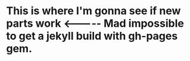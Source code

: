 # This is where I'm gonna see if new parts work <----- Mad impossible to get a jekyll build with gh-pages gem.

<a src=http://tpcg.io/TFPuynRC><a/>